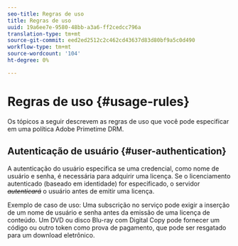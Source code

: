 ```yaml
---
seo-title: Regras de uso
title: Regras de uso
uuid: 19a6ee7e-9580-48bb-a3a6-ff2cedcc796a
translation-type: tm+mt
source-git-commit: eed2ed2512c2c462cd43637d83d80bf9a5c0d490
workflow-type: tm+mt
source-wordcount: '104'
ht-degree: 0%

---
```



# Regras de uso {#usage-rules}

Os tópicos a seguir descrevem as regras de uso que você pode especificar em uma política Adobe Primetime DRM.

## Autenticação de usuário {#user-authentication}

A autenticação do usuário especifica se uma credencial, como nome de usuário e senha, é necessária para adquirir uma licença. Se o licenciamento autenticado (baseado em identidade) for especificado, o servidor ~~_autenticará_~~ o usuário antes de emitir uma licença.

Exemplo de caso de uso: Uma subscrição no serviço pode exigir a inserção de um nome de usuário e senha antes da emissão de uma licença de conteúdo. Um DVD ou disco Blu-ray com Digital Copy pode fornecer um código ou outro token como prova de pagamento, que pode ser resgatado para um download eletrônico.